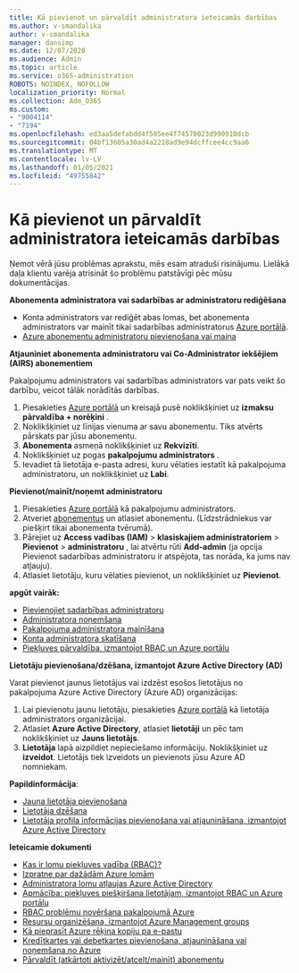 ```yaml
---
title: Kā pievienot un pārvaldīt administratora ieteicamās darbības
ms.author: v-smandalika
author: v-smandalika
manager: dansimp
ms.date: 12/07/2020
ms.audience: Admin
ms.topic: article
ms.service: o365-administration
ROBOTS: NOINDEX, NOFOLLOW
localization_priority: Normal
ms.collection: Adm_O365
ms.custom:
- "9004114"
- "7194"
ms.openlocfilehash: ed3aa5defabdd4f505ee4f74570023d990910dcb
ms.sourcegitcommit: 04bf13605a30ad4a2218ad9e94dcffcee4cc9aa6
ms.translationtype: MT
ms.contentlocale: lv-LV
ms.lasthandoff: 01/05/2021
ms.locfileid: "49755842"
---
```

# <a name="how-to-add-and-manage-administrators---recommended-steps"></a>Kā pievienot un pārvaldīt administratora ieteicamās darbības

Ņemot vērā jūsu problēmas aprakstu, mēs esam atraduši risinājumu. Lielākā daļa klientu varēja atrisināt šo problēmu patstāvīgi pēc mūsu dokumentācijas.

**Abonementa administratora vai sadarbības ar administratoru rediģēšana**

- Konta administrators var rediģēt abas lomas, bet abonementa administrators var mainīt tikai sadarbības administratorus [Azure portālā](https://ms.portal.azure.com/#home).
- [Azure abonementu administratoru pievienošana vai maiņa](https://docs.microsoft.com/azure/cost-management-billing/manage/add-change-subscription-administrator)

**Atjauniniet abonementa administratoru vai Co-Administrator iekšējiem (AIRS) abonementiem**

Pakalpojumu administrators vai sadarbības administrators var pats veikt šo darbību, veicot tālāk norādītās darbības.

1. Piesakieties [Azure portālā](https://ms.portal.azure.com/#home) un kreisajā pusē noklikšķiniet uz **izmaksu pārvaldība + norēķini** .
2. Noklikšķiniet uz līnijas vienuma ar savu abonementu. Tiks atvērts pārskats par jūsu abonementu.
3. **Abonementa** asmeņā noklikšķiniet uz **Rekvizīti**. 
4. Noklikšķiniet uz pogas **pakalpojumu administrators** .
5. Ievadiet tā lietotāja e-pasta adresi, kuru vēlaties iestatīt kā pakalpojuma administratoru, un noklikšķiniet uz **Labi**.

**Pievienot/mainīt/noņemt administratoru**

1. Piesakieties [Azure portālā](https://ms.portal.azure.com/#home) kā pakalpojumu administrators.
2. Atveriet [abonementus](https://ms.portal.azure.com/#blade/Microsoft_Azure_Billing/SubscriptionsBlade) un atlasiet abonementu. (Līdzstrādniekus var piešķirt tikai abonementa tvērumā).
3. Pārejiet uz **Access vadības (IAM)**  >  **klasiskajiem administratoriem**  >  **Pievienot**  >  **administratoru** , lai atvērtu rūti **Add-admin** (ja opcija Pievienot sadarbības administratoru ir atspējota, tas norāda, ka jums nav atļauju).
4. Atlasiet lietotāju, kuru vēlaties pievienot, un noklikšķiniet uz **Pievienot**.

**apgūt vairāk:**
- [Pievienojiet sadarbības administratoru](https://docs.microsoft.com/azure/role-based-access-control/classic-administrators)
- [Administratora noņemšana](https://docs.microsoft.com/azure/role-based-access-control/classic-administrators)
- [Pakalpojuma administratora mainīšana](https://docs.microsoft.com/azure/role-based-access-control/classic-administrators)
- [Konta administratora skatīšana](https://docs.microsoft.com/azure/role-based-access-control/classic-administrators)
- [Piekļuves pārvaldība, izmantojot RBAC un Azure portālu](https://docs.microsoft.com/azure/role-based-access-control/role-assignments-portal)

**Lietotāju pievienošana/dzēšana, izmantojot Azure Active Directory (AD)**

Varat pievienot jaunus lietotājus vai izdzēst esošos lietotājus no pakalpojuma Azure Active Directory (Azure AD) organizācijas:

1. Lai pievienotu jaunu lietotāju, piesakieties [Azure portālā](https://ms.portal.azure.com/#home) kā lietotāja administrators organizācijai.
2. Atlasiet **Azure Active Directory**, atlasiet **lietotāji** un pēc tam noklikšķiniet uz **Jauns lietotājs**.
3. **Lietotāja** lapā aizpildiet nepieciešamo informāciju. Noklikšķiniet uz **izveidot**. Lietotājs tiek izveidots un pievienots jūsu Azure AD nomniekam.

**Papildinformācija**:

- [Jauna lietotāja pievienošana](https://docs.microsoft.com/azure/active-directory/fundamentals/add-users-azure-active-directory)
- [Lietotāja dzēšana](https://docs.microsoft.com/azure/active-directory/fundamentals/add-users-azure-active-directory)
- [Lietotāja profila informācijas pievienošana vai atjaunināšana, izmantojot Azure Active Directory](https://docs.microsoft.com/azure/active-directory/fundamentals/active-directory-users-profile-azure-portal)

**Ieteicamie dokumenti**

- [Kas ir lomu piekļuves vadība (RBAC)?](https://docs.microsoft.com/azure/role-based-access-control/overview)
- [Izpratne par dažādām Azure lomām](https://docs.microsoft.com/azure/role-based-access-control/rbac-and-directory-admin-roles)
- [Administratora lomu atļaujas Azure Active Directory](https://docs.microsoft.com/azure/active-directory/roles/permissions-reference)
- [Apmācība: piekļuves piešķiršana lietotājam, izmantojot RBAC un Azure portālu](https://docs.microsoft.com/azure/role-based-access-control/quickstart-assign-role-user-portal)
- [RBAC problēmu novēršana pakalpojumā Azure](https://docs.microsoft.com/azure/role-based-access-control/troubleshooting)
- [Resursu organizēšana, izmantojot Azure Management groups](https://docs.microsoft.com/azure/governance/management-groups/overview)
- [Kā pieprasīt Azure rēķina kopiju pa e-pastu](https://azure.microsoft.com/en-us/blog/azure-email-invoices/)
- [Kredītkartes vai debetkartes pievienošana, atjaunināšana vai noņemšana no Azure](https://docs.microsoft.com/azure/cost-management-billing/manage/change-credit-card)
- [Pārvaldīt (atkārtoti aktivizēt/atcelt/mainīt) abonementu](https://docs.microsoft.com/azure/cost-management-billing/manage/subscription-disabled)




